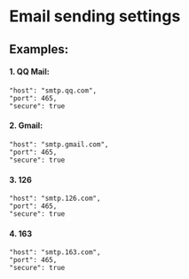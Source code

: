 # Email sending settings

## Examples:

#### 1. QQ Mail:

```
"host": "smtp.qq.com",
"port": 465,
"secure": true
```

#### 2. Gmail:

```
"host": "smtp.gmail.com",
"port": 465,
"secure": true
```

#### 3. 126

```
"host": "smtp.126.com",
"port": 465,
"secure": true
```

#### 4. 163

```
"host": "smtp.163.com",
"port": 465,
"secure": true
```
